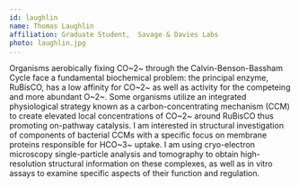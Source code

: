 ```yaml
---
id: laughlin
name: Thomas Laughlin
affiliation: Graduate Student,	Savage & Davies Labs
photo: laughlin.jpg
...
```


Organisms aerobically fixing CO~2~ through the Calvin-Benson-Bassham Cycle face
a fundamental biochemical problem: the principal enzyme, RuBisCO, has a low
affinity for CO~2~ as well as activity for the competeing and more abundant O~2~.
Some organisms utilize an integrated physiological strategy known as
a carbon-concentrating mechanism (CCM) to create elevated local concentrations
of CO~2~ around RuBisCO thus promoting on-pathway catalysis. I am interested in
structural investigation of components of bacterial CCMs with a specific focus
on membrane proteins responsible for HCO~3~ uptake. I am using cryo-electron
microscopy single-particle analysis and tomography to obtain high-resolution
structural information on these complexes, as well as in vitro assays to
examine specific aspects of their function and regulation.

